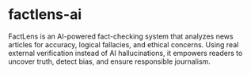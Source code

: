 # factlens-ai
FactLens is an AI-powered fact-checking system that analyzes news articles for accuracy, logical fallacies, and ethical concerns. Using real external verification instead of AI hallucinations, it empowers readers to uncover truth, detect bias, and ensure responsible journalism.
